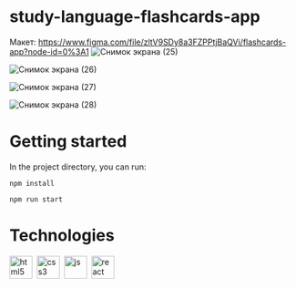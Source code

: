 # study-language-flashcards-app

Макет: https://www.figma.com/file/zltV9SDy8a3FZPPtjBaQVi/flashcards-app?node-id=0%3A1
![Снимок экрана (25)](https://user-images.githubusercontent.com/98190765/213923969-01bb5557-5f31-4e8e-9e5a-f709f005fd59.png)

![Снимок экрана (26)](https://user-images.githubusercontent.com/98190765/213923992-52dfca70-7bce-4e85-915c-430d49615160.png)

![Снимок экрана (27)](https://user-images.githubusercontent.com/98190765/213923998-1eab7a9b-7463-4800-baeb-8992e7ca3885.png)

![Снимок экрана (28)](https://user-images.githubusercontent.com/98190765/213924006-4d514ace-5b5a-4ca2-856f-f6433a6c23e1.png)


# Getting started


In the project directory, you can run:

`npm install`

`npm run start`

# Technologies

<div>
    <img title='html5' alt='html5' width="40" height="40" src="https://cdn.jsdelivr.net/gh/devicons/devicon/icons/html5/html5-original.svg" />&nbsp;
    <img title='css3' alt='css3' width="40" height="40" src="https://cdn.jsdelivr.net/gh/devicons/devicon/icons/css3/css3-plain.svg" />&nbsp;
    <img title='js' alt='js' width="40" height="40" src="https://cdn.jsdelivr.net/gh/devicons/devicon/icons/javascript/javascript-plain.svg" />&nbsp;
    <img title='react' alt='react' width="40" height="40" src="https://cdn.jsdelivr.net/gh/devicons/devicon/icons/react/react-original.svg" />
</div>
